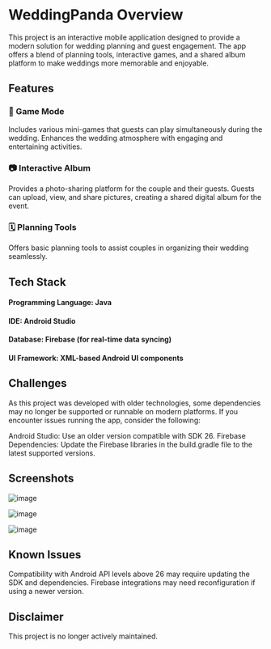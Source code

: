 # WeddingPanda Overview
This project is an interactive mobile application designed to provide a modern solution for wedding planning and guest engagement. The app offers a blend of planning tools, interactive games, and a shared album platform to make weddings more memorable and enjoyable.

## Features
### 🎉 Game Mode
Includes various mini-games that guests can play simultaneously during the wedding.
Enhances the wedding atmosphere with engaging and entertaining activities.

### 📷 Interactive Album
Provides a photo-sharing platform for the couple and their guests.
Guests can upload, view, and share pictures, creating a shared digital album for the event.

### 🗓️ Planning Tools
Offers basic planning tools to assist couples in organizing their wedding seamlessly.

## Tech Stack
#### Programming Language: Java
#### IDE: Android Studio
#### Database: Firebase (for real-time data syncing)
#### UI Framework: XML-based Android UI components

## Challenges
As this project was developed with older technologies, some dependencies may no longer be supported or runnable on modern platforms. If you encounter issues running the app, consider the following:

Android Studio: Use an older version compatible with SDK 26.
Firebase Dependencies: Update the Firebase libraries in the build.gradle file to the latest supported versions.

## Screenshots

![image](https://github.com/user-attachments/assets/f85bb557-033b-4b2d-b971-892e072c5707)

![image](https://github.com/user-attachments/assets/c7380377-19dc-4d25-829e-259e156c2fb3)

![image](https://github.com/user-attachments/assets/54c59850-7253-4f17-a540-dc7f80c269ad)

## Known Issues

Compatibility with Android API levels above 26 may require updating the SDK and dependencies.
Firebase integrations may need reconfiguration if using a newer version.

## Disclaimer
This project is no longer actively maintained.







